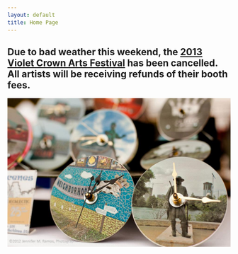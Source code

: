 ```yaml
---
layout: default
title: Home Page
---
```


<div class="jumbotron alert alert-danger">
<h2>Due to bad weather this weekend, the <a href="artsfest.html">2013 Violet Crown Arts Festival</a> has been cancelled.
All artists will be receiving refunds of their booth fees.</h2>
</div>

<a href="artsfest.html"><img src="img/vccw_clocks.jpg" class="img-responsive well"></a>
